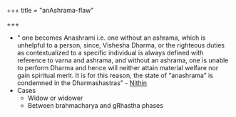 +++
title = "anAshrama-flaw"

+++
- " one becomes Anashrami i.e. one without an ashrama, which is unhelpful to a person, since, Vishesha Dharma, or the righteous duties as contextualized to a specific individual is always defined with reference to varna and ashrama, and without an ashrama, one is unable to perform Dharma and hence will neither attain material welfare nor gain spiritual merit. It is for this reason, the state of “anashrama” is condemned in the Dharmashastras" - [Nithin](http://indiafacts.org/sati-dharmic-perspective/#_ednref14)
- Cases
  - Widow or widower
  - Between brahmacharya and gRhastha phases